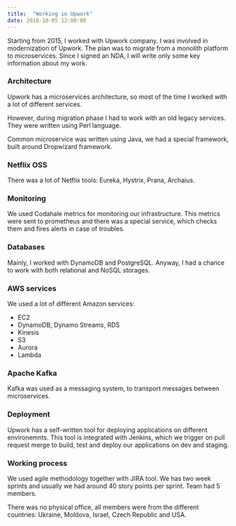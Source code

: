 ```yaml
---
title:  "Working in Upwork"
date: 2018-10-05 12:00:00
---
```


Starting from 2015, I worked with Upwork company. I was involved in modernization of Upwork. 
The plan was to migrate from a monolith platform to microservices.
Since I signed an NDA, I will write only some key information about my work.

### <a href="#architecture" name="architecture"><i class="fa fa-link anchor" aria-hidden="true"></i></a> Architecture

Upwork has a microservices architecture, so most of the time I worked with a lot of different services.

However, during migration phase I had to work with an old legacy services. They were written using Perl language.

Common microservice was written using Java, we had a special framework, built around Dropwizard framework.

### <a href="#netflix" name="netflix"><i class="fa fa-link anchor" aria-hidden="true"></i></a> Netflix OSS

There was a lot of Netflix tools: Eureka, Hystrix, Prana, Archaius.

### <a href="#monitoring" name="monitoring"><i class="fa fa-link anchor" aria-hidden="true"></i></a> Monitoring

We used Codahale metrics for monitoring our infrastructure. This metrics were sent to prometheus and there was a special service, which checks them and fires alerts in case of troubles.

### <a href="#databases" name="databases"><i class="fa fa-link anchor" aria-hidden="true"></i></a> Databases

Mainly, I worked with DynamoDB and PostgreSQL. Anyway, I had a chance to work with both relational and NoSQL storages.

### <a href="#aws" name="aws"><i class="fa fa-link anchor" aria-hidden="true"></i></a> AWS services

We used a lot of different Amazon services:

* EC2
* DynamoDB, Dynamo Streams, RDS
* Kinesis
* S3
* Aurora
* Lambda

### <a href="#kafka" name="kafka"><i class="fa fa-link anchor" aria-hidden="true"></i></a> Apache Kafka

Kafka was used as a messaging system, to transport messages between microservices.

### <a href="#deployment" name="deployment"><i class="fa fa-link anchor" aria-hidden="true"></i></a> Deployment

Upwork has a self-written tool for deploying applications on different environemnts. This tool is integrated with Jenkins, which we trigger on pull request merge to build, test and deploy our applications on dev and staging.

### <a href="#process" name="process"><i class="fa fa-link anchor" aria-hidden="true"></i></a> Working process

We used agile methodology together with JIRA tool. We has two week sprints and usually we had around 40 story points per sprint. Team had 5 members.

There was no physical office, all members were from the different countries: Ukraine, Moldova, Israel, Czech Republic and USA.
